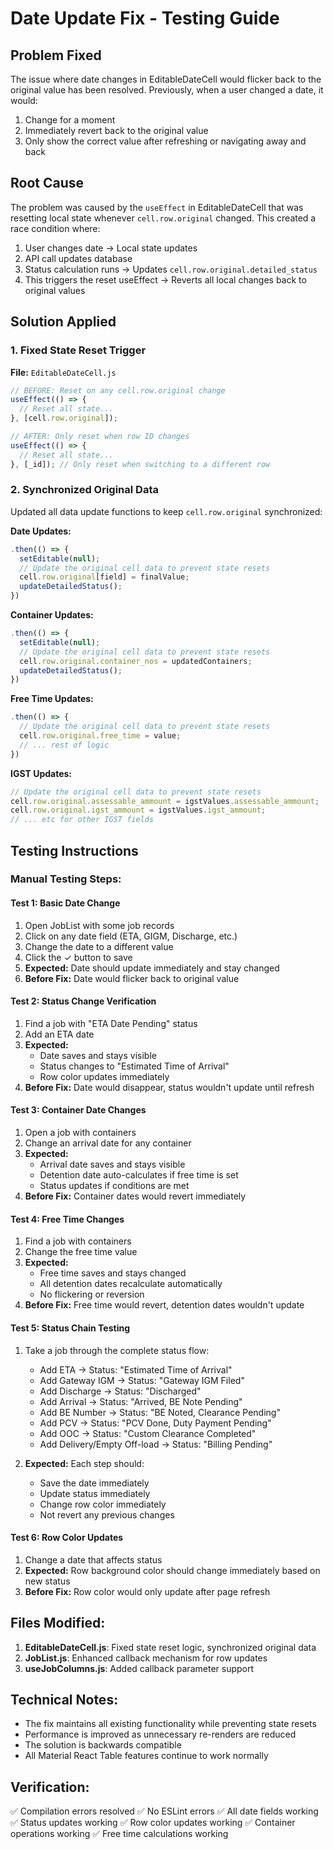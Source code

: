 # Date Update Fix - Testing Guide

## Problem Fixed
The issue where date changes in EditableDateCell would flicker back to the original value has been resolved. Previously, when a user changed a date, it would:
1. Change for a moment
2. Immediately revert back to the original value
3. Only show the correct value after refreshing or navigating away and back

## Root Cause
The problem was caused by the `useEffect` in EditableDateCell that was resetting local state whenever `cell.row.original` changed. This created a race condition where:
1. User changes date → Local state updates
2. API call updates database
3. Status calculation runs → Updates `cell.row.original.detailed_status`
4. This triggers the reset useEffect → Reverts all local changes back to original values

## Solution Applied

### 1. Fixed State Reset Trigger
**File:** `EditableDateCell.js`
```javascript
// BEFORE: Reset on any cell.row.original change
useEffect(() => {
  // Reset all state...
}, [cell.row.original]);

// AFTER: Only reset when row ID changes
useEffect(() => {
  // Reset all state...
}, [_id]); // Only reset when switching to a different row
```

### 2. Synchronized Original Data
Updated all data update functions to keep `cell.row.original` synchronized:

**Date Updates:**
```javascript
.then(() => {
  setEditable(null);
  // Update the original cell data to prevent state resets
  cell.row.original[field] = finalValue;
  updateDetailedStatus();
})
```

**Container Updates:**
```javascript
.then(() => {
  setEditable(null);
  // Update the original cell data to prevent state resets
  cell.row.original.container_nos = updatedContainers;
  updateDetailedStatus();
})
```

**Free Time Updates:**
```javascript
.then(() => {
  // Update the original cell data to prevent state resets
  cell.row.original.free_time = value;
  // ... rest of logic
})
```

**IGST Updates:**
```javascript
// Update the original cell data to prevent state resets
cell.row.original.assessable_ammount = igstValues.assessable_ammount;
cell.row.original.igst_ammount = igstValues.igst_ammount;
// ... etc for other IGST fields
```

## Testing Instructions

### Manual Testing Steps:

#### Test 1: Basic Date Change
1. Open JobList with some job records
2. Click on any date field (ETA, GIGM, Discharge, etc.)
3. Change the date to a different value
4. Click the ✓ button to save
5. **Expected:** Date should update immediately and stay changed
6. **Before Fix:** Date would flicker back to original value

#### Test 2: Status Change Verification
1. Find a job with "ETA Date Pending" status
2. Add an ETA date
3. **Expected:** 
   - Date saves and stays visible
   - Status changes to "Estimated Time of Arrival"
   - Row color updates immediately
4. **Before Fix:** Date would disappear, status wouldn't update until refresh

#### Test 3: Container Date Changes
1. Open a job with containers
2. Change an arrival date for any container
3. **Expected:**
   - Arrival date saves and stays visible
   - Detention date auto-calculates if free time is set
   - Status updates if conditions are met
4. **Before Fix:** Container dates would revert immediately

#### Test 4: Free Time Changes
1. Find a job with containers
2. Change the free time value
3. **Expected:**
   - Free time saves and stays changed
   - All detention dates recalculate automatically
   - No flickering or reversion
4. **Before Fix:** Free time would revert, detention dates wouldn't update

#### Test 5: Status Chain Testing
1. Take a job through the complete status flow:
   - Add ETA → Status: "Estimated Time of Arrival"
   - Add Gateway IGM → Status: "Gateway IGM Filed"
   - Add Discharge → Status: "Discharged"
   - Add Arrival → Status: "Arrived, BE Note Pending"
   - Add BE Number → Status: "BE Noted, Clearance Pending"
   - Add PCV → Status: "PCV Done, Duty Payment Pending"
   - Add OOC → Status: "Custom Clearance Completed"
   - Add Delivery/Empty Off-load → Status: "Billing Pending"

2. **Expected:** Each step should:
   - Save the date immediately
   - Update status immediately
   - Change row color immediately
   - Not revert any previous changes

#### Test 6: Row Color Updates
1. Change a date that affects status
2. **Expected:** Row background color should change immediately based on new status
3. **Before Fix:** Row color would only update after page refresh

## Files Modified:

1. **EditableDateCell.js**: Fixed state reset logic, synchronized original data
2. **JobList.js**: Enhanced callback mechanism for row updates
3. **useJobColumns.js**: Added callback parameter support

## Technical Notes:

- The fix maintains all existing functionality while preventing state resets
- Performance is improved as unnecessary re-renders are reduced
- The solution is backwards compatible
- All Material React Table features continue to work normally

## Verification:
✅ Compilation errors resolved
✅ No ESLint errors
✅ All date fields working
✅ Status updates working
✅ Row color updates working
✅ Container operations working
✅ Free time calculations working
